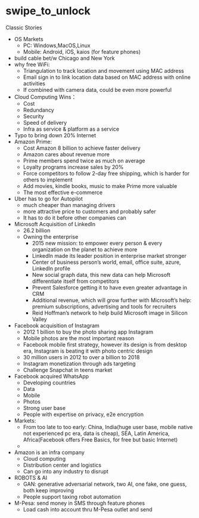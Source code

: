 # swipe_to_unlock

Classic Stories
- OS Markets
	- PC: Windows,MacOS,Linux 
	- Mobile: Android, iOS, kaios (for feature phones)
- build cable bet/w Chicago and New York
- why free WiFi:
	- Triangulation to track location and movement using MAC address
	- Email sign in to link location data based on MAC address with online activities
	- If combined with camera data, could be even more powerful 
- Cloud Computing Wins：
	- Cost
	- Redundancy
	- Security
	- Speed of delivery
	- Infra as service & platform as a service
- Typo to bring down 20% Internet
- Amazon Prime:
	- Cost Amazon 8 billion to achieve faster delivery
	- Amazon cares about revenue more
	- Prime members spend twice as much on average
	- Loyalty programs increase sales by 20%
	- Force competitors to follow 2-day free shipping, which is harder for others to implement
	- Add movies, kindle books, music to make Prime more valuable
	- The most effective e-commerce
- Uber has to go for Autopilot
	- much cheaper than managing drivers
	- more attractive price to customers and probably safer
	- It has to do it before other companies can
- Microsoft Acquisition of LinkedIn
	- 26.2 billion
	- Owning the enterprise
		- 2015 new mission: to empower every person & every organization on the planet to achieve more
		- LinkedIn made its leader position in enterprise market stronger
		- Center of business person’s world, email, office suite, azure, LinkedIn profile
		- New social graph data, this new data can help Microsoft differentiate itself from competitors
		- Prevent Salesforce getting it to have even greater advantage in CRM
		- Additional revenue, which will grow further with Microsoft’s help: premium subscriptions, advertising and tools for recruiters
		- Reid Hoffman’s network to help build Microsoft image in Silicon Valley
- Facebook acquisition of Instagram
	- 2012 1 billion to buy the photo sharing app Instagram
	- Mobile photos are the most important reason
	- Facebook mobile first strategy, however its design is from desktop era, Instagram is beating it with photo centric design
	- 30 million users in 2012 to over a billion to 2018
	- Instagram monetization through ads targeting
	- Challenge Snapchat in teens market
- Facebook acquired WhatsApp
	- Developing countries
	- Data
	- Mobile
	- Photos
	- Strong user base
	- People with expertise on privacy, e2e encryption
- Markets:
	- From too late to too early: China, India(huge user base, mobile native not experienced pc era, data is cheap), SEA, Latin America, Africa(Facebook offers Free Basics, for free but basic Internet)
	- 
- Amazon is an infra company
	- Cloud computing
	- Distribution center and logistics
	- Can go into any industry to disrupt 
- ROBOTS & AI
	- GAN: generative adversarial network, two AI, one fake, one guess, both keep improving
	- People support taxing robot automation
- M-Pesa: send money in SMS through feature phones
	- Load cash into account thru M-Pesa outlet and send
